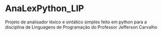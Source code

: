 # AnaLexPython_LIP
Projeto de analisador léxico e sintático simples feito em python para a disciplina de Linguagens de Programação do Professor Jefferson Carvalho
